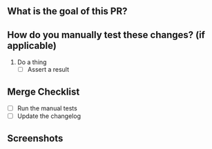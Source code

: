 What is the goal of this PR?
---



How do you manually test these changes? (if applicable)
---

1. Do a thing
    * [ ] Assert a result

Merge Checklist
---

- [ ] Run the manual tests
- [ ] Update the changelog

Screenshots
---
